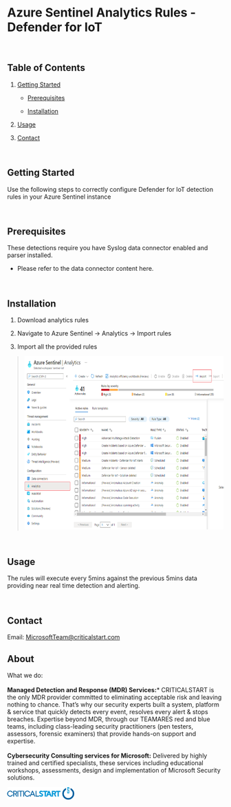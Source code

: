 
# Azure Sentinel Analytics Rules - Defender for IoT 

<br/>

## Table of Contents

1.  <u>Getting Started</u>

    -   <u>Prerequisites</u>

    -   <u>Installation</u>

2.  <u>Usage</u>

3.  <u>Contact</u>

<br/>

## Getting Started

Use the following steps to correctly configure Defender for IoT
detection rules in your Azure Sentinel instance

<br/>

## Prerequisites

These detections require you have Syslog data connector enabled and
parser installed.

-   Please refer to the data connector content here.

<br/>

## Installation

1.  Download analytics rules

2.  Navigate to Azure Sentinel -> Analytics -> Import rules

3.  Import all the provided rules

> <img src="./media/image1.PNG" style="width:6.5in;height:4.19236in" alt="A screenshot of a computer Description automatically generated with medium confidence" />

<br/>

## Usage

The rules will execute every 5mins against the previous 5mins data
providing near real time detection and alerting.

<br/>

## Contact

Email: <MicrosoftTeam@criticalstart.com>

## About

What we do:</br></br>
**Managed Detection and Response (MDR) Services:*** CRITICALSTART is the only MDR provider committed to eliminating acceptable risk and leaving nothing to chance. That’s why our security experts built a system, platform & service that quickly detects every event, resolves every alert & stops breaches.
Expertise beyond MDR, through our TEAMARES red and blue teams, including class-leading security practitioners (pen testers, assessors, forensic examiners) that provide hands-on support and expertise. </br></br>
**Cybersecurity Consulting services for Microsoft:** Delivered by highly trained and certified specialists, these services including educational workshops, assessments, design and implementation of Microsoft Security solutions.

<img src="./media/image2.png" style="width:1.625in;height:0.30208in" />

